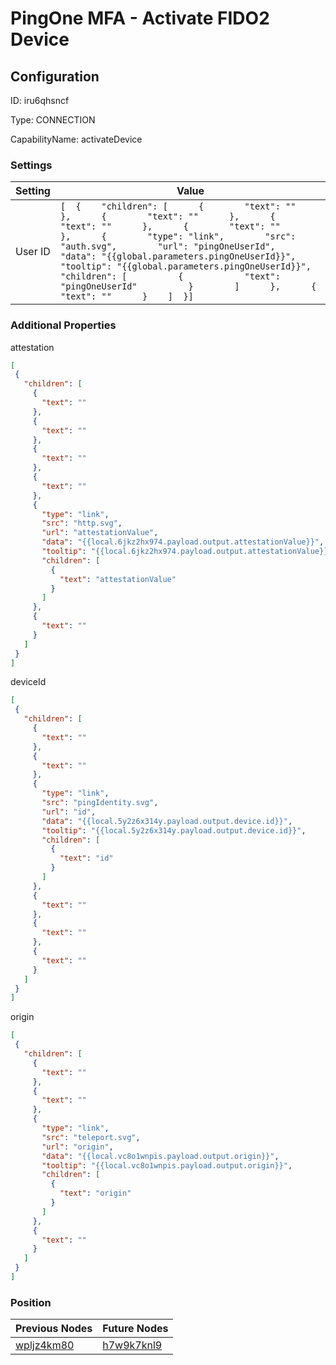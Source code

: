 # PingOne MFA - Activate FIDO2 Device
## Configuration
ID:  iru6qhsncf

Type: CONNECTION 

CapabilityName: activateDevice

### Settings
| Setting | Value  |
| :------------------------ | ---------------------------------------- |
| User ID |```[  {    "children": [      {        "text": ""      },      {        "text": ""      },      {        "text": ""      },      {        "text": ""      },      {        "type": "link",        "src": "auth.svg",        "url": "pingOneUserId",        "data": "{{global.parameters.pingOneUserId}}",        "tooltip": "{{global.parameters.pingOneUserId}}",        "children": [          {            "text": "pingOneUserId"          }        ]      },      {        "text": ""      }    ]  }] ```| 

 




### Additional Properties
attestation
 ```json 
[
  {
    "children": [
      {
        "text": ""
      },
      {
        "text": ""
      },
      {
        "text": ""
      },
      {
        "text": ""
      },
      {
        "type": "link",
        "src": "http.svg",
        "url": "attestationValue",
        "data": "{{local.6jkz2hx974.payload.output.attestationValue}}",
        "tooltip": "{{local.6jkz2hx974.payload.output.attestationValue}}",
        "children": [
          {
            "text": "attestationValue"
          }
        ]
      },
      {
        "text": ""
      }
    ]
  }
]
```


deviceId
 ```json 
[
  {
    "children": [
      {
        "text": ""
      },
      {
        "text": ""
      },
      {
        "type": "link",
        "src": "pingIdentity.svg",
        "url": "id",
        "data": "{{local.5y2z6x314y.payload.output.device.id}}",
        "tooltip": "{{local.5y2z6x314y.payload.output.device.id}}",
        "children": [
          {
            "text": "id"
          }
        ]
      },
      {
        "text": ""
      },
      {
        "text": ""
      },
      {
        "text": ""
      }
    ]
  }
]
```


origin
 ```json 
[
  {
    "children": [
      {
        "text": ""
      },
      {
        "text": ""
      },
      {
        "type": "link",
        "src": "teleport.svg",
        "url": "origin",
        "data": "{{local.vc8o1wnpis.payload.output.origin}}",
        "tooltip": "{{local.vc8o1wnpis.payload.output.origin}}",
        "children": [
          {
            "text": "origin"
          }
        ]
      },
      {
        "text": ""
      }
    ]
  }
]
```




### Position
| Previous Nodes | Future Nodes |
| :------------- | ------------ |
| [wpljz4km80](./wpljz4km80.md) | [h7w9k7knl9](./h7w9k7knl9.md) |